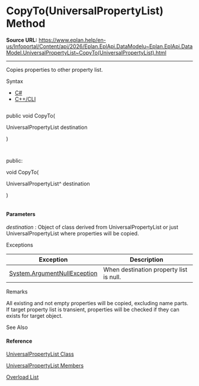 # CopyTo(UniversalPropertyList) Method

**Source URL:** https://www.eplan.help/en-us/Infoportal/Content/api/2026/Eplan.EplApi.DataModelu~Eplan.EplApi.DataModel.UniversalPropertyList~CopyTo(UniversalPropertyList).html

---

Copies properties to other property list.

Syntax

- [C#](#i-syntax-CS)
- [C++/CLI](#i-syntax-CPP2005)

```
```
public void CopyTo( 
   UniversalPropertyList destination
)
```
```

```
```
public:
void CopyTo( 
   UniversalPropertyList^ destination
)
```
```

#### Parameters

*destination*
:   Object of class derived from UniversalPropertyList or just UniversalPropertyList where properties will be copied.

Exceptions

| Exception | Description |
| --- | --- |
| [System.ArgumentNullException](#) | When destination property list is null. |

Remarks

All existing and not empty properties will be copied, excluding name parts. If target property list is transient, properties will be checked if they can exists for target object.



See Also

#### Reference

[UniversalPropertyList Class](Eplan.EplApi.DataModelu~Eplan.EplApi.DataModel.UniversalPropertyList.html)
  
[UniversalPropertyList Members](Eplan.EplApi.DataModelu~Eplan.EplApi.DataModel.UniversalPropertyList_members.html)
  
[Overload List](Eplan.EplApi.DataModelu~Eplan.EplApi.DataModel.UniversalPropertyList~CopyTo.html)